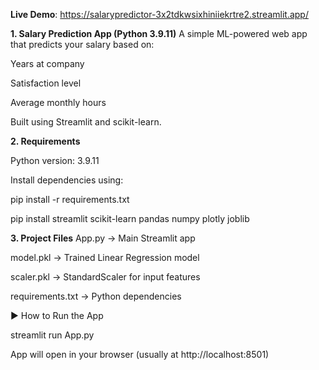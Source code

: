 **Live Demo**:
https://salarypredictor-3x2tdkwsixhiniiekrtre2.streamlit.app/

**1. Salary Prediction App (Python 3.9.11)**
A simple ML-powered web app that predicts your salary based on:

Years at company

Satisfaction level

Average monthly hours

Built using Streamlit and scikit-learn.

**2. Requirements**

Python version: 3.9.11

Install dependencies using:

pip install -r requirements.txt

pip install streamlit scikit-learn pandas numpy plotly joblib

**3. Project Files**
App.py → Main Streamlit app

model.pkl → Trained Linear Regression model

scaler.pkl → StandardScaler for input features

requirements.txt → Python dependencies

▶️ How to Run the App

streamlit run App.py

App will open in your browser (usually at http://localhost:8501)



